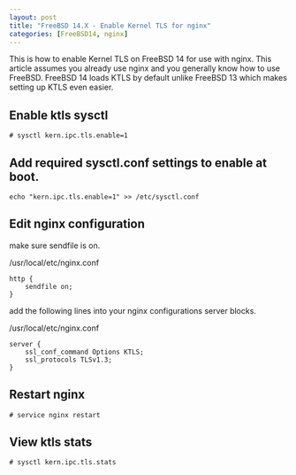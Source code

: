 ```yaml
---
layout: post
title: "FreeBSD 14.X - Enable Kernel TLS for nginx"
categories: [FreeBSD14, nginx]
---
```


This is how to enable Kernel TLS on FreeBSD 14 for use with nginx.
This article assumes you already use nginx and you generally know how
to use FreeBSD. FreeBSD 14 loads KTLS by default unlike FreeBSD 13 which
makes setting up KTLS even easier.

## Enable ktls sysctl

~~~
# sysctl kern.ipc.tls.enable=1
~~~

## Add required sysctl.conf settings to enable at boot.

~~~
echo "kern.ipc.tls.enable=1" >> /etc/sysctl.conf
~~~

## Edit nginx configuration

make sure sendfile is on.

/usr/local/etc/nginx.conf
~~~
http {
    sendfile on;
}
~~~

add the following lines into your nginx configurations server blocks.

/usr/local/etc/nginx.conf
~~~
server {
    ssl_conf_command Options KTLS;
    ssl_protocols TLSv1.3;
}
~~~

## Restart nginx

~~~
# service nginx restart
~~~

## View ktls stats

~~~
# sysctl kern.ipc.tls.stats
~~~

